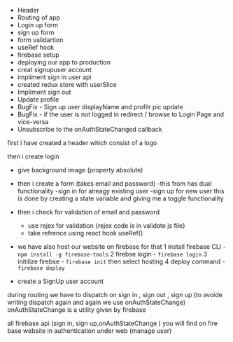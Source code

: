 - Header
- Routing of app
- Login up form 
- sign up form 
- form validartion
- useRef hook 
- firebase setup
- deploying our app to production 
- creat signupuser account 
- impliment sign in user api 
- created redux store with userSlice
- Impliment sign out
- Update profile
- BugFix - Sign up user displayName and profilr pic update
- BugFix - if the user is not logged in redirect / browse to Login Page and vice-versa
- Unsubscribe to the onAuthStateChanged callback








first i have created a header which consist of a logo 

then i create login 
 - give background image (property absolute)
 - then i create a form (takes email and password)
    -this from has dual functionality
    -sign in for alreagy existing user 
    -sign up for new user 
    this is done by creating a state variable and giving me a toggle functionality
- then i check for validation of email and password
    - use rejex for validation {rejex code is in validate js file}
    - take refrence using react hook useRef()

- we have also host our website on firebase
    for that 
    1 install firebase CLI - `npm install -g firebase-tools`
    2 firebse login - `firebase login`
    3 initilize firebse - `firebase init` then select hosting
    4 deploy command - `firebase deploy`
    
- create a SignUp user account


during routing we have to dispatch on sign in , sign out , sign up (to avoide writing dispatch again and again we use onAuthStateChange) onAuthStateChange is a utility given by firebase

all firebase api (sign in, sign up,onAuthStateChange ) you will find on fire base website in authentication under web (manage user)